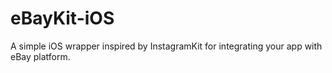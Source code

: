 eBayKit-iOS
===========

A simple iOS wrapper inspired by InstagramKit for integrating your app with eBay platform.
